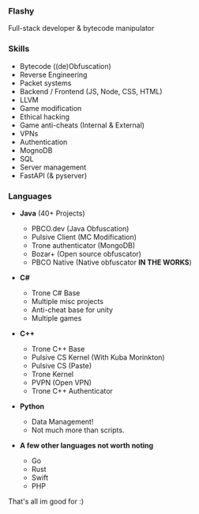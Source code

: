

<!--
**flashyFP/flashyFP** is a ✨ _special_ ✨ repository because its `README.md` (this file) appears on your GitHub profile.

Here are some ideas to get you started:

- 🔭 I’m currently working on ...
- 🌱 I’m currently learning ...
- 👯 I’m looking to collaborate on ...
- 🤔 I’m looking for help with ...
- 💬 Ask me about ...
- 📫 How to reach me: ...
- 😄 Pronouns: ...
- ⚡ Fun fact: ...
-->

### **Flashy**

Full-stack developer & bytecode manipulator


### **Skills**

- Bytecode ((de)Obfuscation)
- Reverse Engineering
- Packet systems
- Backend / Frontend (JS, Node, CSS, HTML)
- LLVM
- Game modification
- Ethical hacking
- Game anti-cheats (Internal & External)
- VPNs
- Authentication
- MognoDB
- SQL
- Server management
- FastAPI (& pyserver)

### **Languages**

- **Java** (40+ Projects)
  - PBCO.dev (Java Obfuscation)
  - Pulsive Client (MC Modification)
  - Trone authenticator (MongoDB)
  - Bozar+ (Open source obfuscator)
  - PBCO Native (Native obfuscator **IN THE WORKS**)

- **C#**
  - Trone C# Base
  - Multiple misc projects
  - Anti-cheat base for unity
  - Multiple games

- **C++**
  - Trone C++ Base
  - Pulsive CS Kernel (With Kuba Morinkton)
  - Pulsive CS (Paste)
  - Trone Kernel
  - PVPN (Open VPN)
  - Trone C++ Authenticator

- **Python**
  - Data Management! 
  - Not much more than scripts.
   
- **A few other languages not worth noting**
  - Go
  - Rust
  - Swift
  - PHP

That's all im good for :)
